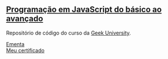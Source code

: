 ## [Programação em JavaScript do básico ao avançado](https://www.udemy.com/course/curso-de-programacao-em-javascript-do-basico-ao-avancado/)

Repositório de código do curso da [Geek University](https://www.udemy.com/user/geek-university/).

[Ementa](geek_university/ementa.png)  
[Meu certificado](geek_university/certificado.pdf)